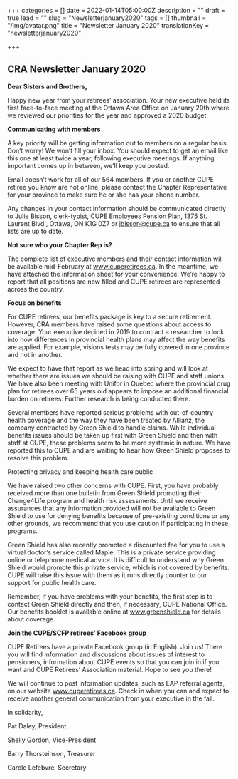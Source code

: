+++
categories = []
date = 2022-01-14T05:00:00Z
description = ""
draft = true
lead = ""
slug = "Newsletterjanuary2020"
tags = []
thumbnail = "/img/avatar.png"
title = "Newsletter January 2020"
translationKey = "newsletterjanuary2020"

+++
## CRA Newsletter January 2020

**Dear Sisters and Brothers,**

Happy new year from your retirees’ association. Your new executive held its first face-to-face meeting at the Ottawa Area Office on January 20th where we reviewed our priorities for the year and approved a 2020 budget.

**Communicating with members**

A key priority will be getting information out to members on a regular basis. Don’t worry! We won’t fill your inbox. You should expect to get an email like this one at least twice a year, following executive meetings. If anything important comes up in between, we’ll keep you posted.

Email doesn’t work for all of our 564 members. If you or another CUPE retiree you know are not online, please contact the Chapter Representative for your province to make sure he or she has your phone number.

Any changes in your contact information should be communicated directly to Julie Bisson, clerk-typist, CUPE Employees Pension Plan, 1375 St. Laurent Blvd., Ottawa, ON K1G 0Z7 or jbisson@cupe.ca to ensure that all lists are up to date.

**Not sure who your Chapter Rep is?**

The complete list of executive members and their contact information will be available mid-February at www.cuperetirees.ca. In the meantime, we have attached the information sheet for your convenience. We’re happy to report that all positions are now filled and CUPE retirees are represented across the country.

**Focus on benefits**

For CUPE retirees, our benefits package is key to a secure retirement. However, CRA members have raised some questions about access to coverage. Your executive decided in 2019 to contract a researcher to look into how differences in provincial health plans may affect the way benefits are applied. For example, visions tests may be fully covered in one province and not in another.

We expect to have that report as we head into spring and will look at whether there are issues we should be raising with CUPE and staff unions. We have also been meeting with Unifor in Quebec where the provincial drug plan for retirees over 65 years old appears to impose an additional financial burden on retirees. Further research is being conducted there.

Several members have reported serious problems with out-of-country health coverage and the way they have been treated by Allianz, the company contracted by Green Shield to handle claims. While individual benefits issues should be taken up first with Green Shield and then with staff at CUPE, these problems seem to be more systemic in nature. We have reported this to CUPE and are waiting to hear how Green Shield proposes to resolve this problem.

Protecting privacy and keeping health care public

We have raised two other concerns with CUPE. First, you have probably received more than one bulletin from Green Shield promoting their Change4Life program and health risk assessments. Until we receive assurances that any information provided will not be available to Green Shield to use for denying benefits because of pre-existing conditions or any other grounds, we recommend that you use caution if participating in these programs.

Green Shield has also recently promoted a discounted fee for you to use a virtual doctor’s service called Maple. This is a private service providing online or telephone medical advice. It is difficult to understand why Green Shield would promote this private service, which is not covered by benefits. CUPE will raise this issue with them as it runs directly counter to our support for public health care.

Remember, if you have problems with your benefits, the first step is to contact Green Shield directly and then, if necessary, CUPE National Office. Our benefits booklet is available online at www.greenshield.ca for details about coverage.

**Join the CUPE/SCFP retirees’ Facebook group**

CUPE Retirees have a private Facebook group (in English). Join us! There you will find information and discussions about issues of interest to pensioners, information about CUPE events so that you can join in if you want and CUPE Retirees’ Association material. Hope to see you there!

We will continue to post information updates, such as EAP referral agents, on our website www.cuperetirees.ca. Check in when you can and expect to receive another general communication from your executive in the fall.

In solidarity,

Pat Daley, President

Shelly Gordon, Vice-President

Barry Thorsteinson, Treasurer

Carole Lefebvre, Secretary